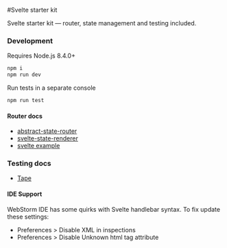 #Svelte starter kit

Svelte starter kit — router, state management and testing included.

### Development
Requires Node.js 8.4.0+ 

```bash
npm i
npm run dev
```

Run tests in a separate console
```bash
npm run test
```

#### Router docs
* [abstract-state-router](https://github.com/TehShrike/abstract-state-router)
* [svelte-state-renderer](https://github.com/TehShrike/svelte-state-renderer)
* [svelte example](https://github.com/TehShrike/state-router-example/tree/efa9f57c4bf436c2379d7aa562874699a6e82a8a/implementations/svelte)

### Testing docs
* [Tape](https://github.com/substack/tape)
 
#### IDE Support
WebStorm IDE has some quirks with Svelte handlebar syntax. To fix update these settings:
* Preferences > Disable XML in inspections
* Preferences > Disable Unknown html tag attribute
